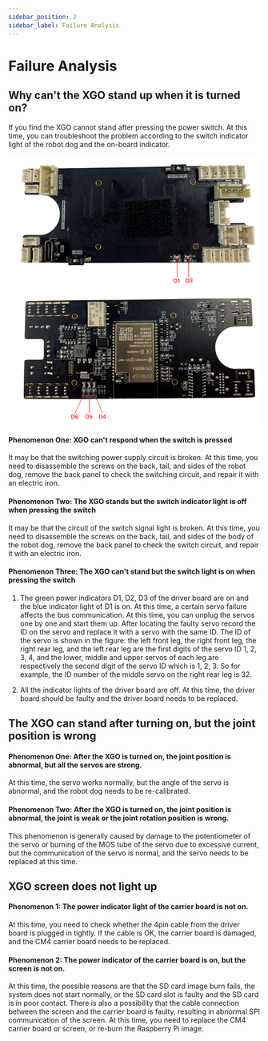 ```yaml
---
sidebar_position: 2
sidebar_label: Failure Analysis
---
```


# Failure Analysis

## Why can't the XGO stand up when it is turned on?

If you find the XGO cannot stand after pressing the power switch. At this time, you can troubleshoot the problem according to the switch indicator light of the robot dog and the on-board indicator.

![](./../images/cm4-xgo-faq-08.png)

#### Phenomenon One: XGO can't respond when the switch is pressed

It may be that the switching power supply circuit is broken. At this time, you need to disassemble the screws on the back, tail, and sides of the robot dog, remove the back panel to check the switching circuit, and repair it with an electric iron.

#### Phenomenon Two: The XGO stands but the switch indicator light is off when pressing the switch

It may be that the circuit of the switch signal light is broken. At this time, you need to disassemble the screws on the back, tail, and sides of the body of the robot dog, remove the back panel to check the switch circuit, and repair it with an electric iron.

#### Phenomenon Three: The XGO can't stand but the switch light is on when pressing the switch

1.  The green power indicators D1, D2, D3 of the driver board are on and the blue indicator light of D1 is on. At this time, a certain servo failure affects the bus communication. At this time, you can unplug the servos one by one and start them up. After locating the faulty servo record the ID on the servo and replace it with a servo with the same ID. The ID of the servo is shown in the figure: the left front leg, the right front leg, the right rear leg, and the left rear leg are the first digits of the servo ID 1, 2, 3, 4, and the lower, middle and upper servos of each leg are respectively the second digit of the servo ID which is 1, 2, 3. So for example, the ID number of the middle servo on the right rear leg is 32.

2.  All the indicator lights of the driver board are off. At this time, the driver board should be faulty and the driver board needs to be replaced.



## The XGO can stand after turning on, but the joint position is wrong

#### Phenomenon One: After the XGO is turned on, the joint position is abnormal, but all the servos are strong.

At this time, the servo works normally, but the angle of the servo is abnormal, and the robot dog needs to be re-calibrated.

#### Phenomenon Two: After the XGO is turned on, the joint position is abnormal, the joint is weak or the joint rotation position is wrong.

This phenomenon is generally caused by damage to the potentiometer of the servo or burning of the MOS tube of the servo due to excessive current, but the communication of the servo is normal, and the servo needs to be replaced at this time.

## XGO screen does not light up

#### Phenomenon 1: The power indicator light of the carrier board is not on.

At this time, you need to check whether the 4pin cable from the driver board is plugged in tightly. If the cable is OK, the carrier board is damaged, and the CM4 carrier board needs to be replaced.

#### Phenomenon 2: The power indicator of the carrier board is on, but the screen is not on.


At this time, the possible reasons are that the SD card image burn fails, the system does not start normally, or the SD card slot is faulty and the SD card is in poor contact. There is also a possibility that the cable connection between the screen and the carrier board is faulty, resulting in abnormal SPI communication of the screen. At this time, you need to replace the CM4 carrier board or screen, or re-burn the Raspberry Pi image.
